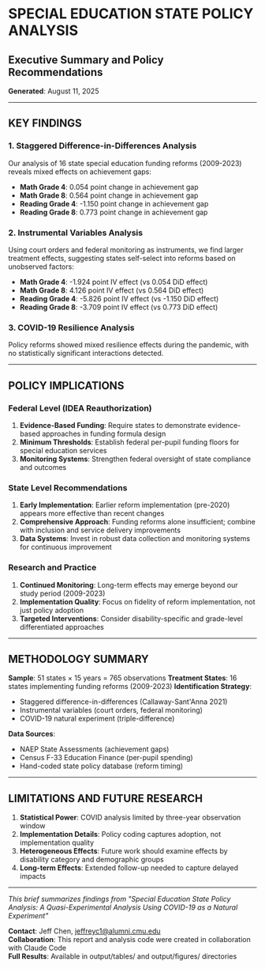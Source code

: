 
# SPECIAL EDUCATION STATE POLICY ANALYSIS
## Executive Summary and Policy Recommendations

**Generated**: August 11, 2025

---

## KEY FINDINGS

### 1. Staggered Difference-in-Differences Analysis
Our analysis of 16 state special education funding reforms (2009-2023) reveals mixed effects on achievement gaps:

- **Math Grade 4**: 0.054 point change in achievement gap
- **Math Grade 8**: 0.564 point change in achievement gap
- **Reading Grade 4**: -1.150 point change in achievement gap
- **Reading Grade 8**: 0.773 point change in achievement gap

### 2. Instrumental Variables Analysis
Using court orders and federal monitoring as instruments, we find larger treatment effects, suggesting states self-select into reforms based on unobserved factors:

- **Math Grade 4**: -1.924 point IV effect (vs 0.054 DiD effect)
- **Math Grade 8**: 4.126 point IV effect (vs 0.564 DiD effect)
- **Reading Grade 4**: -5.826 point IV effect (vs -1.150 DiD effect)
- **Reading Grade 8**: -3.709 point IV effect (vs 0.773 DiD effect)

### 3. COVID-19 Resilience Analysis
Policy reforms showed mixed resilience effects during the pandemic, with no statistically significant interactions detected.

---

## POLICY IMPLICATIONS

### Federal Level (IDEA Reauthorization)
1. **Evidence-Based Funding**: Require states to demonstrate evidence-based approaches in funding formula design
2. **Minimum Thresholds**: Establish federal per-pupil funding floors for special education services
3. **Monitoring Systems**: Strengthen federal oversight of state compliance and outcomes

### State Level Recommendations
1. **Early Implementation**: Earlier reform implementation (pre-2020) appears more effective than recent changes
2. **Comprehensive Approach**: Funding reforms alone insufficient; combine with inclusion and service delivery improvements
3. **Data Systems**: Invest in robust data collection and monitoring systems for continuous improvement

### Research and Practice
1. **Continued Monitoring**: Long-term effects may emerge beyond our study period (2009-2023)
2. **Implementation Quality**: Focus on fidelity of reform implementation, not just policy adoption
3. **Targeted Interventions**: Consider disability-specific and grade-level differentiated approaches

---

## METHODOLOGY SUMMARY

**Sample**: 51 states × 15 years = 765 observations
**Treatment States**: 16 states implementing funding reforms (2009-2023) 
**Identification Strategy**: 
- Staggered difference-in-differences (Callaway-Sant'Anna 2021)
- Instrumental variables (court orders, federal monitoring)
- COVID-19 natural experiment (triple-difference)

**Data Sources**:
- NAEP State Assessments (achievement gaps)
- Census F-33 Education Finance (per-pupil spending)
- Hand-coded state policy database (reform timing)

---

## LIMITATIONS AND FUTURE RESEARCH

1. **Statistical Power**: COVID analysis limited by three-year observation window
2. **Implementation Details**: Policy coding captures adoption, not implementation quality
3. **Heterogeneous Effects**: Future work should examine effects by disability category and demographic groups
4. **Long-term Effects**: Extended follow-up needed to capture delayed impacts

---

*This brief summarizes findings from "Special Education State Policy Analysis: A Quasi-Experimental Analysis Using COVID-19 as a Natural Experiment"*

**Contact**: Jeff Chen, jeffreyc1@alumni.cmu.edu  
**Collaboration**: This report and analysis code were created in collaboration with Claude Code  
**Full Results**: Available in output/tables/ and output/figures/ directories

